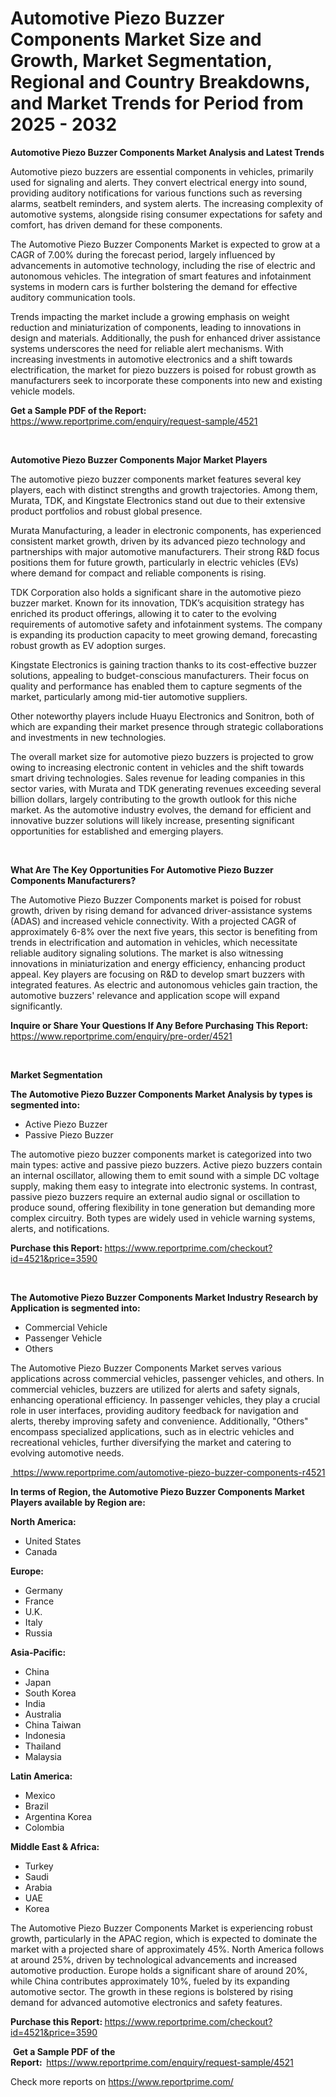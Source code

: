<p><h1>Automotive Piezo Buzzer Components Market Size and Growth, Market Segmentation, Regional and Country Breakdowns, and Market Trends for Period from 2025 -  2032</h1></p><p><strong>Automotive Piezo Buzzer Components Market Analysis and Latest Trends</strong></p>
<p><p>Automotive piezo buzzers are essential components in vehicles, primarily used for signaling and alerts. They convert electrical energy into sound, providing auditory notifications for various functions such as reversing alarms, seatbelt reminders, and system alerts. The increasing complexity of automotive systems, alongside rising consumer expectations for safety and comfort, has driven demand for these components.</p><p>The Automotive Piezo Buzzer Components Market is expected to grow at a CAGR of 7.00% during the forecast period, largely influenced by advancements in automotive technology, including the rise of electric and autonomous vehicles. The integration of smart features and infotainment systems in modern cars is further bolstering the demand for effective auditory communication tools. </p><p>Trends impacting the market include a growing emphasis on weight reduction and miniaturization of components, leading to innovations in design and materials. Additionally, the push for enhanced driver assistance systems underscores the need for reliable alert mechanisms. With increasing investments in automotive electronics and a shift towards electrification, the market for piezo buzzers is poised for robust growth as manufacturers seek to incorporate these components into new and existing vehicle models.</p></p>
<p><strong>Get a Sample PDF of the Report:&nbsp;</strong> <a href="https://www.reportprime.com/enquiry/request-sample/4521?utm_campaign=2738&utm_medium=2&utm_source=Github&utm_content=ia&utm_term=19032025&utm_id=automotive-piezo-buzzer-components">https://www.reportprime.com/enquiry/request-sample/4521</a></p>
<p>&nbsp;</p>
<p><strong>Automotive Piezo Buzzer Components Major Market Players</strong></p>
<p><p>The automotive piezo buzzer components market features several key players, each with distinct strengths and growth trajectories. Among them, Murata, TDK, and Kingstate Electronics stand out due to their extensive product portfolios and robust global presence. </p><p>Murata Manufacturing, a leader in electronic components, has experienced consistent market growth, driven by its advanced piezo technology and partnerships with major automotive manufacturers. Their strong R&D focus positions them for future growth, particularly in electric vehicles (EVs) where demand for compact and reliable components is rising.</p><p>TDK Corporation also holds a significant share in the automotive piezo buzzer market. Known for its innovation, TDK’s acquisition strategy has enriched its product offerings, allowing it to cater to the evolving requirements of automotive safety and infotainment systems. The company is expanding its production capacity to meet growing demand, forecasting robust growth as EV adoption surges.</p><p>Kingstate Electronics is gaining traction thanks to its cost-effective buzzer solutions, appealing to budget-conscious manufacturers. Their focus on quality and performance has enabled them to capture segments of the market, particularly among mid-tier automotive suppliers.</p><p>Other noteworthy players include Huayu Electronics and Sonitron, both of which are expanding their market presence through strategic collaborations and investments in new technologies. </p><p>The overall market size for automotive piezo buzzers is projected to grow owing to increasing electronic content in vehicles and the shift towards smart driving technologies. Sales revenue for leading companies in this sector varies, with Murata and TDK generating revenues exceeding several billion dollars, largely contributing to the growth outlook for this niche market. As the automotive industry evolves, the demand for efficient and innovative buzzer solutions will likely increase, presenting significant opportunities for established and emerging players.</p></p>
<p>&nbsp;</p>
<p><strong>What Are The Key Opportunities For Automotive Piezo Buzzer Components Manufacturers?</strong></p>
<p><p>The Automotive Piezo Buzzer Components market is poised for robust growth, driven by rising demand for advanced driver-assistance systems (ADAS) and increased vehicle connectivity. With a projected CAGR of approximately 6-8% over the next five years, this sector is benefiting from trends in electrification and automation in vehicles, which necessitate reliable auditory signaling solutions. The market is also witnessing innovations in miniaturization and energy efficiency, enhancing product appeal. Key players are focusing on R&D to develop smart buzzers with integrated features. As electric and autonomous vehicles gain traction, the automotive buzzers' relevance and application scope will expand significantly.</p></p>
<p><strong>Inquire or Share Your Questions If Any Before Purchasing This Report:</strong> <a href="https://www.reportprime.com/enquiry/pre-order/4521?utm_campaign=2738&utm_medium=2&utm_source=Github&utm_content=ia&utm_term=19032025&utm_id=automotive-piezo-buzzer-components">https://www.reportprime.com/enquiry/pre-order/4521</a></p>
<p>&nbsp;</p>
<p><strong>Market Segmentation</strong></p>
<p><strong>The Automotive Piezo Buzzer Components Market Analysis by types is segmented into:</strong></p>
<p><ul><li>Active Piezo Buzzer</li><li>Passive Piezo Buzzer</li></ul></p>
<p><p>The automotive piezo buzzer components market is categorized into two main types: active and passive piezo buzzers. Active piezo buzzers contain an internal oscillator, allowing them to emit sound with a simple DC voltage supply, making them easy to integrate into electronic systems. In contrast, passive piezo buzzers require an external audio signal or oscillation to produce sound, offering flexibility in tone generation but demanding more complex circuitry. Both types are widely used in vehicle warning systems, alerts, and notifications.</p></p>
<p><strong>Purchase this Report:&nbsp;</strong><a href="https://www.reportprime.com/checkout?id=4521&price=3590&utm_campaign=2738&utm_medium=2&utm_source=Github&utm_content=ia&utm_term=19032025&utm_id=automotive-piezo-buzzer-components">https://www.reportprime.com/checkout?id=4521&price=3590</a></p>
<p>&nbsp;</p>
<p><strong>The Automotive Piezo Buzzer Components Market Industry Research by Application is segmented into:</strong></p>
<p><ul><li>Commercial Vehicle</li><li>Passenger Vehicle</li><li>Others</li></ul></p>
<p><p>The Automotive Piezo Buzzer Components Market serves various applications across commercial vehicles, passenger vehicles, and others. In commercial vehicles, buzzers are utilized for alerts and safety signals, enhancing operational efficiency. In passenger vehicles, they play a crucial role in user interfaces, providing auditory feedback for navigation and alerts, thereby improving safety and convenience. Additionally, "Others" encompass specialized applications, such as in electric vehicles and recreational vehicles, further diversifying the market and catering to evolving automotive needs.</p></p>
<p><a href="https://www.reportprime.com/automotive-piezo-buzzer-components-r4521?utm_campaign=2738&utm_medium=2&utm_source=Github&utm_content=ia&utm_term=19032025&utm_id=automotive-piezo-buzzer-components">&nbsp;https://www.reportprime.com/automotive-piezo-buzzer-components-r4521</a></p>
<p><strong>In terms of Region, the Automotive Piezo Buzzer Components Market Players available by Region are:</strong></p>
<p>
    <p> <strong> North America: </strong>
        <ul>
            <li>United States</li>
            <li>Canada</li>
        </ul>
        </p> 
    <p> <strong> Europe: </strong>
        <ul>
            <li>Germany</li>
            <li>France</li>
            <li>U.K.</li>
            <li>Italy</li>
            <li>Russia</li>
        </ul>
        </p> 
    <p> <strong> Asia-Pacific: </strong>
        <ul>
            <li>China</li>
            <li>Japan</li>
            <li>South Korea</li>
            <li>India</li>
            <li>Australia</li>
            <li>China Taiwan</li>
            <li>Indonesia</li>
            <li>Thailand</li>
            <li>Malaysia</li>
        </ul>
        </p> 
    <p> <strong> Latin America: </strong>
        <ul>
            <li>Mexico</li>
            <li>Brazil</li>
            <li>Argentina Korea</li>
            <li>Colombia</li>
        </ul>
        </p> 
    <p> <strong> Middle East & Africa: </strong>
        <ul>
            <li>Turkey</li>
            <li>Saudi</li>
            <li>Arabia</li>
            <li>UAE</li>
            <li>Korea</li>
        </ul>
    </p>
    </p>
<p><p>The Automotive Piezo Buzzer Components Market is experiencing robust growth, particularly in the APAC region, which is expected to dominate the market with a projected share of approximately 45%. North America follows at around 25%, driven by technological advancements and increased automotive production. Europe holds a significant share of around 20%, while China contributes approximately 10%, fueled by its expanding automotive sector. The growth in these regions is bolstered by rising demand for advanced automotive electronics and safety features.</p></p>
<p><strong>Purchase this Report: </strong><a href="https://www.reportprime.com/checkout?id=4521&price=3590&utm_campaign=2738&utm_medium=2&utm_source=Github&utm_content=ia&utm_term=19032025&utm_id=automotive-piezo-buzzer-components">https://www.reportprime.com/checkout?id=4521&price=3590</a></p>
<p>&nbsp;<strong>Get a Sample PDF of the Report:&nbsp;&nbsp;</strong><a href="https://www.reportprime.com/enquiry/request-sample/4521?utm_campaign=2738&utm_medium=2&utm_source=Github&utm_content=ia&utm_term=19032025&utm_id=automotive-piezo-buzzer-components">https://www.reportprime.com/enquiry/request-sample/4521</a></p>
<p><strong></strong></p>
<p>Check more reports on <a href="https://www.reportprime.com/?utm_campaign=2738&utm_medium=2&utm_source=Github&utm_content=ia&utm_term=19032025&utm_id=automotive-piezo-buzzer-components">https://www.reportprime.com/</a></p>